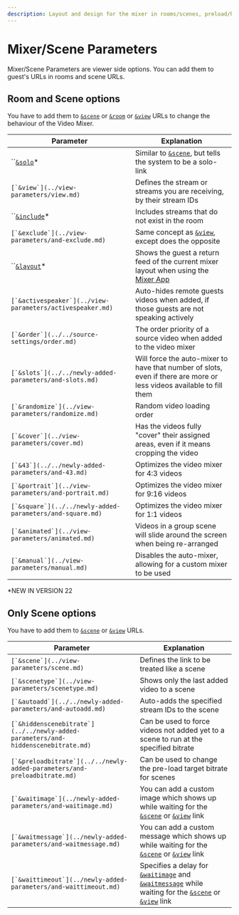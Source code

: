 ```yaml
---
description: Layout and design for the mixer in rooms/scenes, preload/hidden scene bitrate
---
```


# Mixer/Scene Parameters

Mixer/Scene Parameters are viewer side options. You can add them to guest's URLs in rooms and scene URLs.

## **Room and Scene options**

You have to add them to [`&scene`](../view-parameters/scene.md) or [`&room`](../../general-settings/room.md) or [`&view`](../view-parameters/view.md) URLs to change the behaviour of the Video Mixer.

| Parameter                                                   | Explanation                                                                                                                 |
| ----------------------------------------------------------- | --------------------------------------------------------------------------------------------------------------------------- |
| ``[`&solo`](and-solo.md)\*                                  | Similar to [`&scene`](../view-parameters/scene.md), but tells the system to be a solo-link                                  |
| ``[`&view`](../view-parameters/view.md)``                   | Defines the stream or streams you are receiving, by their stream IDs                                                        |
| ``[`&include`](and-include.md)\*                            | Includes streams that do not exist in the room                                                                              |
| ``[`&exclude`](../view-parameters/and-exclude.md)``         | Same concept as [`&view`](../view-parameters/view.md), except does the opposite                                             |
| ``[`&layout`](and-layout.md)\*                              | Shows the guest a return feed of the current mixer layout when using the [Mixer App](../../steves-helper-apps/mixer-app.md) |
| ``[`&activespeaker`](../view-parameters/activespeaker.md)`` | Auto-hides remote guests videos when added, if those guests are not speaking actively                                       |
| ``[`&order`](../../source-settings/order.md)``              | The order priority of a source video when added to the video mixer                                                          |
| ``[`&slots`](../../newly-added-parameters/and-slots.md)``   | Will force the auto-mixer to have that number of slots, even if there are more or less videos available to fill them        |
| ``[`&randomize`](../view-parameters/randomize.md)``         | Random video loading order                                                                                                  |
| ``[`&cover`](../view-parameters/cover.md)``                 | Has the videos fully "cover" their assigned areas, even if it means cropping the video                                      |
| ``[`&43`](../../newly-added-parameters/and-43.md)``         | Optimizes the video mixer for 4:3 videos                                                                                    |
| ``[`&portrait`](../view-parameters/and-portrait.md)``       | Optimizes the video mixer for 9:16 videos                                                                                   |
| ``[`&square`](../../newly-added-parameters/and-square.md)`` | Optimizes the video mixer for 1:1 videos                                                                                    |
| ``[`&animated`](../view-parameters/animated.md)``           | Videos in a group scene will slide around the screen when being re-arranged                                                 |
| ``[`&manual`](../view-parameters/manual.md)``               | Disables the auto-mixer, allowing for a custom mixer to be used                                                             |

\*NEW IN VERSION 22

## **Only Scene options**

You have to add them to [`&scene`](../view-parameters/scene.md) or [`&view`](../view-parameters/view.md) URLs.

| Parameter                                                                           | Explanation                                                                                                                                                                                                                                                     |
| ----------------------------------------------------------------------------------- | --------------------------------------------------------------------------------------------------------------------------------------------------------------------------------------------------------------------------------------------------------------- |
| ``[`&scene`](../view-parameters/scene.md)``                                         | Defines the link to be treated like a scene                                                                                                                                                                                                                     |
| ``[`&scenetype`](../view-parameters/scenetype.md)``                                 | Shows only the last added video to a scene                                                                                                                                                                                                                      |
| ``[`&autoadd`](../../newly-added-parameters/and-autoadd.md)``                       | Auto-adds the specified stream IDs to the scene                                                                                                                                                                                                                 |
| ``[`&hiddenscenebitrate`](../../newly-added-parameters/and-hiddenscenebitrate.md)`` | Can be used to force videos not added yet to a scene to run at the specified bitrate                                                                                                                                                                            |
| ``[`&preloadbitrate`](../../newly-added-parameters/and-preloadbitrate.md)``         | Can be used to change the pre-load target bitrate for scenes                                                                                                                                                                                                    |
| ``[`&waitimage`](../newly-added-parameters/and-waitimage.md)``                      | You can add a custom image which shows up while waiting for the [`&scene`](../view-parameters/scene.md) or [`&view`](../view-parameters/view.md) link                                                                                                           |
| ``[`&waitmessage`](../newly-added-parameters/and-waitmessage.md)``                  | You can add a custom message which shows up while waiting for the [`&scene`](../view-parameters/scene.md) or [`&view`](../view-parameters/view.md) link                                                                                                         |
| ``[`&waittimeout`](../newly-added-parameters/and-waittimeout.md)``                  | Specifies a delay for [`&waitimage`](../newly-added-parameters/and-waitimage.md) and [`&waitmessage`](../newly-added-parameters/and-waitmessage.md) while waiting for the [`&scene`](../view-parameters/scene.md) or [`&view`](../view-parameters/view.md) link |
